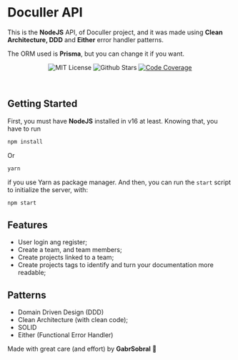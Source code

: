 # Doculler API

This is the **NodeJS** API, of Doculler project, and it was made using **Clean Architecture, DDD** and **Either** error handler patterns.

The ORM used is **Prisma**, but you can change it if you want.

<p align="center">
  <img alt="MIT License" src="https://img.shields.io/github/license/GabrSobral/Doculler" />
  <img alt="Github Stars" src="https://badgen.net/github/stars/GabrSobral/Doculler" />

  <a href="https://www.codacy.com/gh/GabrSobral/Doculler/dashboard?utm_source=github.com&amp;utm_medium=referral&amp;utm_content=GabrSobral/Doculler&amp;utm_campaign=Badge_Grade">
  <img alt="Code Coverage" src="https://app.codacy.com/project/badge/Grade/6a9ea149131b49eea12bde1bc4254ea4" />
  </a>
</p>
<br />


## Getting Started
First, you must have **NodeJS** installed in v16 at least.
Knowing that, you have to run 
```bash
npm install
```
Or 
```bash
yarn
``` 
if you use Yarn as package manager.
And then, you can run the ```start``` script to initialize the server, with: 
```bash
npm start
```

## Features
 - User login ang register;
 - Create a team, and team members;
 - Create projects linked to a team;
 - Create projects tags to identify and turn your documentation more readable;

## Patterns
  - Domain Driven Design (DDD)
  - Clean Architecture (with clean code);
  - SOLID
  - Either (Functional Error Handler)
  
  Made with great care (and effort) by **GabrSobral** 💙